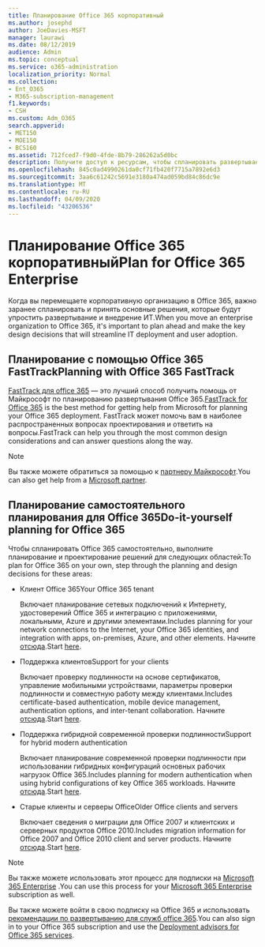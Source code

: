 ```yaml
---
title: Планирование Office 365 корпоративный
ms.author: josephd
author: JoeDavies-MSFT
manager: laurawi
ms.date: 08/12/2019
audience: Admin
ms.topic: conceptual
ms.service: o365-administration
localization_priority: Normal
ms.collection:
- Ent_O365
- M365-subscription-management
f1.keywords:
- CSH
ms.custom: Adm_O365
search.appverid:
- MET150
- MOE150
- BCS160
ms.assetid: 712fced7-f9d0-4fde-8b79-286262a5d0bc
description: Получите доступ к ресурсам, чтобы спланировать развертывание Office 365 корпоративный.
ms.openlocfilehash: 845c0ad4990261da0cf71fb420f7715a7892e6d3
ms.sourcegitcommit: 3aa6c61242c5691e3180a474ad059bd84c86dc9e
ms.translationtype: MT
ms.contentlocale: ru-RU
ms.lasthandoff: 04/09/2020
ms.locfileid: "43206536"
---
```

# <a name="plan-for-office-365-enterprise"></a><span data-ttu-id="d7c43-103">Планирование Office 365 корпоративный</span><span class="sxs-lookup"><span data-stu-id="d7c43-103">Plan for Office 365 Enterprise</span></span>

<span data-ttu-id="d7c43-104">Когда вы перемещаете корпоративную организацию в Office 365, важно заранее спланировать и принять основные решения, которые будут упростить развертывание и внедрение ИТ.</span><span class="sxs-lookup"><span data-stu-id="d7c43-104">When you move an enterprise organization to Office 365, it's important to plan ahead and make the key design decisions that will streamline IT deployment and user adoption.</span></span> 

## <a name="planning-with-office-365-fasttrack"></a><span data-ttu-id="d7c43-105">Планирование с помощью Office 365 FastTrack</span><span class="sxs-lookup"><span data-stu-id="d7c43-105">Planning with Office 365 FastTrack</span></span>

<span data-ttu-id="d7c43-106">[FastTrack для office 365](https://docs.microsoft.com/fasttrack/O365-fasttrack-benefit-for-office-365) — это лучший способ получить помощь от Майкрософт по планированию развертывания Office 365.</span><span class="sxs-lookup"><span data-stu-id="d7c43-106">[FastTrack for Office 365](https://docs.microsoft.com/fasttrack/O365-fasttrack-benefit-for-office-365) is the best method for getting help from Microsoft for planning your Office 365 deployment.</span></span> <span data-ttu-id="d7c43-107">FastTrack может помочь вам в наиболее распространенных вопросах проектирования и ответить на вопросы.</span><span class="sxs-lookup"><span data-stu-id="d7c43-107">FastTrack can help you through the most common design considerations and can answer questions along the way.</span></span> 

>[!Note]
><span data-ttu-id="d7c43-108">Вы также можете обратиться за помощью к [партнеру Майкрософт](https://www.microsoft.com/solution-providers/home).</span><span class="sxs-lookup"><span data-stu-id="d7c43-108">You can also get help from a [Microsoft partner](https://www.microsoft.com/solution-providers/home).</span></span>
>

## <a name="do-it-yourself-planning-for-office-365"></a><span data-ttu-id="d7c43-109">Планирование самостоятельного планирования для Office 365</span><span class="sxs-lookup"><span data-stu-id="d7c43-109">Do-it-yourself planning for Office 365</span></span>

<span data-ttu-id="d7c43-110">Чтобы спланировать Office 365 самостоятельно, выполните планирование и проектирование решений для следующих областей:</span><span class="sxs-lookup"><span data-stu-id="d7c43-110">To plan for Office 365 on your own, step through the planning and design decisions for these areas:</span></span>

- <span data-ttu-id="d7c43-111">Клиент Office 365</span><span class="sxs-lookup"><span data-stu-id="d7c43-111">Your Office 365 tenant</span></span>

  <span data-ttu-id="d7c43-112">Включает планирование сетевых подключений к Интернету, удостоверений Office 365 и интеграцию с приложениями, локальными, Azure и другими элементами.</span><span class="sxs-lookup"><span data-stu-id="d7c43-112">Includes planning for your network connections to the Internet, your Office 365 identities, and integration with apps, on-premises, Azure, and other elements.</span></span> <span data-ttu-id="d7c43-113">Начните [отсюда](subscriptions-licenses-accounts-and-tenants-for-microsoft-cloud-offerings.md).</span><span class="sxs-lookup"><span data-stu-id="d7c43-113">Start [here](subscriptions-licenses-accounts-and-tenants-for-microsoft-cloud-offerings.md).</span></span>

- <span data-ttu-id="d7c43-114">Поддержка клиентов</span><span class="sxs-lookup"><span data-stu-id="d7c43-114">Support for your clients</span></span>

  <span data-ttu-id="d7c43-115">Включает проверку подлинности на основе сертификатов, управление мобильными устройствами, параметры проверки подлинности и совместную работу между клиентами.</span><span class="sxs-lookup"><span data-stu-id="d7c43-115">Includes certificate-based authentication, mobile device management, authentication options, and inter-tenant collaboration.</span></span> <span data-ttu-id="d7c43-116">Начните [отсюда](office-365-client-support-certificate-based-authentication.md).</span><span class="sxs-lookup"><span data-stu-id="d7c43-116">Start [here](office-365-client-support-certificate-based-authentication.md).</span></span>

- <span data-ttu-id="d7c43-117">Поддержка гибридной современной проверки подлинности</span><span class="sxs-lookup"><span data-stu-id="d7c43-117">Support for hybrid modern authentication</span></span>

  <span data-ttu-id="d7c43-118">Включает планирование современной проверки подлинности при использовании гибридных конфигураций основных рабочих нагрузок Office 365.</span><span class="sxs-lookup"><span data-stu-id="d7c43-118">Includes planning for modern authentication when using hybrid configurations of key Office 365 workloads.</span></span> <span data-ttu-id="d7c43-119">Начните [отсюда](hybrid-modern-auth-overview.md).</span><span class="sxs-lookup"><span data-stu-id="d7c43-119">Start [here](hybrid-modern-auth-overview.md).</span></span>

- <span data-ttu-id="d7c43-120">Старые клиенты и серверы Office</span><span class="sxs-lookup"><span data-stu-id="d7c43-120">Older Office clients and servers</span></span>

  <span data-ttu-id="d7c43-121">Включает сведения о миграции для Office 2007 и клиентских и серверных продуктов Office 2010.</span><span class="sxs-lookup"><span data-stu-id="d7c43-121">Includes migration information for Office 2007 and Office 2010 client and server products.</span></span> <span data-ttu-id="d7c43-122">Начните [отсюда](plan-upgrade-previous-versions-office.md).</span><span class="sxs-lookup"><span data-stu-id="d7c43-122">Start [here](plan-upgrade-previous-versions-office.md).</span></span>

>[!Note]
><span data-ttu-id="d7c43-123">Вы также можете использовать этот процесс для подписки на [Microsoft 365 Enterprise](https://docs.microsoft.com/microsoft-365/enterprise/microsoft-365-overview) .</span><span class="sxs-lookup"><span data-stu-id="d7c43-123">You can use this process for your [Microsoft 365 Enterprise](https://docs.microsoft.com/microsoft-365/enterprise/microsoft-365-overview) subscription as well.</span></span>
>

<span data-ttu-id="d7c43-124">Вы также можете войти в свою подписку на Office 365 и использовать [рекомендации по развертыванию для служб office 365](deployment-advisors-for-office-365.md).</span><span class="sxs-lookup"><span data-stu-id="d7c43-124">You can also sign in to your Office 365 subscription and use the [Deployment advisors for Office 365 services](deployment-advisors-for-office-365.md).</span></span>



<!--

This checklist will help your organization as you plan and prepare for a migration to Office 365. The phases and steps in the checklist are aligned with the guidance provided by the [Onboarding Center](https://go.microsoft.com/fwlink/?LinkId=517115). Feel free to adapt this checklist to your organization's needs.

Most organizations don't need to do anything to prepare for Office 365. It's an application on the web and people are able to use it as soon as they have an account. Other organizations have more locations, security practices, or other requirements that create the need for more planning. For enterprise-level organizations, follow the checklist items below to get started with Office 365.
  
If you want help getting Office 365 set up, [FastTrack](https://fasttrack.microsoft.com/office) is the easiest way to deploy Office 365, you can also sign in and use the [Deployment advisors for Office 365 services](deployment-advisors-for-office-365.md).
  
|**Choose one or more to get started:**||
|:-----|:-----|
| [System requirements for Office](https://products.office.com/office-system-requirements) |- Microsoft Office 365 ProPlus, Office 365, Office 365 ProPlus, and each Office application for Windows, Mac, iOS, and Android all have specific system requirements. Ensure your hardware and software meet the minimum system requirements.|
|**Most** customers connect their on-premises directory to Office 365. Get a head start on directory preparation by [installing and running IdFix on your network](https://www.microsoft.com/download/details.aspx?id=36832). <br> Use the [AAD Connect advisor](https://aka.ms/aadconnectpwsync) and the [Azure AD Premium set up guide](https://aka.ms/aadpguidance) to get customized set up guidance. <br> |- Automated checks against your directory to [validate people's accounts will properly synchronize](https://support.office.com/article/Prepare-to-provision-users-through-directory-synchronization-to-Office-365-01920974-9e6f-4331-a370-13aea4e82b3e). <br> - Recommends changes to directory objects and offers to automate the changes for you. <br> - [More details on using the IdFix tool](prepare-directory-attributes-for-synch-with-idfix.md). |
|**Read** our [network performance guidance](https://aka.ms/tune) and use our tools to ensure you have the connectivity and performance configuration necessary to provide people with the best experience.  <br> | - Ensure you can connect to Office 365, if you filter or scan outbound traffic, you'll want to understand what [managing Office 365 endpoints](https://support.office.com/article/Managing-Office-365-endpoints-99cab9d4-ef59-4207-9f2b-3728eb46bf9a) means for your organization.  <br>  - [Model and test your network capacity](https://support.office.com/article/Network-and-migration-planning-for-Office-365-f5ee6c33-bcd7-4b0b-b0f8-dc1d9fb8d132) or move to an [Azure ExpressRoute for Office 365](https://support.office.com/article/Azure-ExpressRoute-for-Office-365-6d2534a2-c19c-4a99-be5e-33a0cee5d3bd) circuit for a more predictable experience.   |
|**Use** our [planning checklist](https://support.office.com/article/Deployment-planning-checklist-for-Office-365-5fa4f6ef-35ad-4840-91c1-4834df3df5a0) as a starting place for building your own deployment plan.  <br> | - In-depth overview of possible areas you'll need to plan for with links to reference or how-to information to help you plan. |
|**Use** the [Exchange Server Large Item Script](https://gallery.technet.microsoft.com/Exchange-Server-Large-Item-b9546cc6) to find mail items that may be too large to migrate.  <br> | - Uses Exchange Web Services to impersonate, access, scan the mailbox for file sizes you specify, and dumps the results in a CSV file. Read the [detailed instructions on how to use the script](https://blogs.technet.com/b/mikehall/archive/2013/06/27/large-mail-item-script.aspx). |
|**Take** advantage of [Microsoft deployment experts](https://go.microsoft.com/fwlink/?LinkId=517115) who can help you from planning to helping everyone start using the new services and applications.  <br> Use the [Deployment wizards for Office 365 services](https://support.office.com/article/Deployment-wizards-for-Office-365-services-165f46e8-3533-4d76-be57-97f81ebd40f2) to get customized set up guidance.  <br> | - The Onboarding center works directly with customers and with partner organizations. Give them a call today. |
|**Use** the [templates and resources in the Office 365 success center](https://www.microsoft.com/fasttrack/resources) to share your deployment and onboarding plans with the people in your organization.  <br> | - Communication with everyone before, during, and after the transition to Office 365 is critical.  <br> - Use our templates, guides, and handouts to improve your communications. |
|**Read** the article [Office 365 Network Connectivity Principles](https://aka.ms/o365networkingprinciples) to understand the connectivity principles for securely managing Office 365 traffic and getting the best possible performance.  <br> | - This article will help you understand the most recent guidance for securely optimizing Office 365 network connectivity. |
   
Want more resources to help you integrate Office 365 with your broader cloud strategy? Here are the [Microsoft cloud IT architecture resources](https://docs.microsoft.com/office365/enterprise/microsoft-cloud-it-architecture-resources).
  
## Want to talk with support?

We're here to help, [contact support](https://support.office.com/article/32a17ca7-6fa0-4870-8a8d-e25ba4ccfd4b) for business products.


--> 